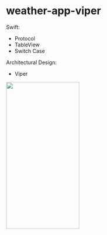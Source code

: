 # weather-app-viper


Swift:
- Protocol
- TableView
- Switch Case

Architectural Design:
- Viper


<img src=https://user-images.githubusercontent.com/29226552/204096453-617952a0-3421-42b2-9493-9ca4674ec0e4.png width="200" height="400">



